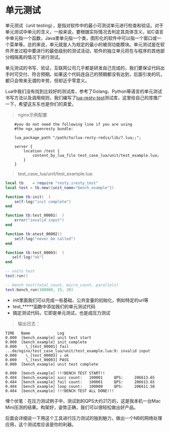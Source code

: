 # 单元测试

单元测试（unit testing），是指对软件中的最小可测试单元进行检查和验证。对于单元测试中单元的含义，一般来说，要根据实际情况去判定其具体含义，如C语言中单元指一个函数，Java里单元指一个类，图形化的软件中可以指一个窗口或一个菜单等。总的来说，单元就是人为规定的最小的被测功能模块。单元测试是在软件开发过程中要进行的最低级别的测试活动，软件的独立单元将在与程序的其他部分相隔离的情况下进行测试。

单元测试的书写、验证，互联网公司几乎都是研发自己完成的，我们要保证代码出手时可交付、符合预期。如果这个代码连自己的预期都没有达到，后面引发的坑，都只会带来无谓的辛劳，但却近乎零意义。

Lua中我们没有找到比较好的测试库，参考了Golang、Python等语言的单元测试书写方法以及调用规则，我们编写了[lua-resty-test](https://github.com/membphis/lua-resty-test)测试库，这里给自己的库推广一下，希望这东东也是你们的真爱。

> nginx示例配置

```
    #you do not need the following line if you are using
    #the ngx_openresty bundle:

    lua_package_path "/path/to/lua-resty-redis/lib/?.lua;;";

    server {
        location /test {
            content_by_lua_file test_case_lua/unit/test_example.lua;
        }
    }
```

> test_case_lua/unit/test_example.lua:

```lua
local tb    = require "resty.iresty_test"
local test = tb.new({unit_name="bench_example"})

function tb:init(  )
    self:log("init complete")
end

function tb:test_00001(  )
    error("invalid input")
end

function tb:atest_00002()
    self:log("never be called")
end

function tb:test_00003(  )
   self:log("ok")
end

-- units test
test:run()

-- bench test(total_count, micro_count, parallels)
test:bench_run(100000, 25, 20)
```

* init里面我们可以完成一些基础、公共变量的初始化，例如特定的url等
* test_\*\*\*\*\*函数中添加我们的单元测试代码
* 搞定测试代码，它即是单元测试，也是成压力测试

> 输出日志：

```
TIME   Name            Log
0.000  [bench_example] unit test start
0.000  [bench_example] init complete
0.000    \_[test_00001] fail ...de/nginx/test_case_lua/unit/test_example.lua:9: invalid input
0.000    \_[test_00003] ↓ ok
0.000    \_[test_00003] PASS
0.000  [bench_example] unit test complete

0.000  [bench_example] !!!BENCH TEST START!!
0.484  [bench_example] succ count:   100001     QPS:     206613.65
0.484  [bench_example] fail count:   100001     QPS:     206613.65
0.484  [bench_example] loop count:   100000     QPS:     206611.58
0.484  [bench_example] !!!BENCH TEST ALL DONE!!!
```

埋个伏笔：在压力测试例子中，测试到的QPS大约21万的，这是我本机一台Mac Mini压测的结果。构架好，姿势正确，我们可以很轻松做出好产品。

后面会详细说一下用这个工具进行压力测试的独到魅力，做出一个NB的网络处理应用，这个测试库应该是你的利器。

